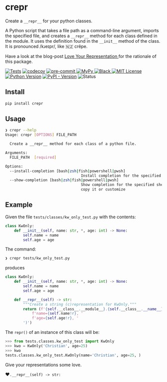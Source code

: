 # crepr

Create a ``__repr__`` for your python classes.

A Python script that takes a file path as a command-line argument,
imports the specified file, and creates a `__repr__` method
for each class defined in the module.
It uses the definition found in the  `__init__` method of the class.
It is pronounced /kɹeɪpr/, like 🇳🇿 crêpe.

Have a look at the blog-post [Love Your Representation
](https://dev.to/ldrscke/love-your-representation-27mm) for the rationale of this package.

[![Tests](https://github.com/cleder/crepr/actions/workflows/run-all-tests.yml/badge.svg?branch=main)](https://github.com/cleder/crepr/actions/workflows/run-all-tests.yml)
[![codecov](https://codecov.io/gh/cleder/crepr/graph/badge.svg?token=EGCcrWkpay)](https://codecov.io/gh/cleder/crepr)
[![pre-commit](https://img.shields.io/badge/pre--commit-enabled-brightgreen?logo=pre-commit)
](https://github.com/pre-commit/pre-commit)
[![MyPy](https://img.shields.io/badge/type_checker-mypy-blue)
](http://mypy-lang.org/)
[![Black](https://img.shields.io/badge/code_style-black-000000)
](https://github.com/psf/black)
[![MIT License](https://img.shields.io/pypi/l/crepr)](https://opensource.org/license/mit/)
[![Python Version](https://img.shields.io/pypi/pyversions/crepr)](https://www.python.org/)
[![PyPI - Version](https://img.shields.io/pypi/v/crepr)](https://github.com/cleder/crepr)
![Status](https://img.shields.io/pypi/status/crepr)

## Install

```bash
pip install crepr
```

## Usage

```bash
❯ crepr --help
Usage: crepr [OPTIONS] FILE_PATH

  Create a __repr__ method for each class of a python file.

Arguments:
  FILE_PATH  [required]

Options:
  --install-completion [bash|zsh|fish|powershell|pwsh]
                                  Install completion for the specified shell.
  --show-completion [bash|zsh|fish|powershell|pwsh]
                                  Show completion for the specified shell, to
                                  copy it or customize
```

## Example

Given the file `tests/classes/kw_only_test.py` with the contents:

```python
class KwOnly:
    def __init__(self, name: str, *, age: int) -> None:
        self.name = name
        self.age = age
```

The command:

```bash
❯ crepr tests/kw_only_test.py
```

produces

```python
class KwOnly:
    def __init__(self, name: str, *, age: int) -> None:
        self.name = name
        self.age = age

    def __repr__(self) -> str:
        """Create a string (c)representation for KwOnly."""
        return (f'{self.__class__.__module__}.{self.__class__.__name__}('
            f'name={self.name!r}, '
            f'age={self.age!r}, '
        ')')
```

The `repr()` of an instance of this class will be:

```python
>>> from tests.classes.kw_only_test import KwOnly
>>> kwo = KwOnly('Christian', age=25)
>>> kwo
tests.classes.kw_only_test.KwOnly(name='Christian', age=25, )
```

Give your representations some love.

❤️`.__repr__(self) -> str:`
